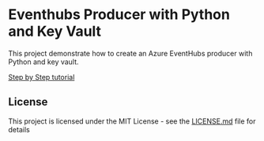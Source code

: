 # Eventhubs Producer with Python and Key Vault

This project demonstrate how to create an Azure EventHubs producer with Python and key vault.

[Step by Step tutorial](https://dev.to/adipolak/simple-data-ingestion-tutorial-with-yahoo-finance-api-and-python-2m6e)


## License
This project is licensed under the MIT License - see the [LICENSE.md](LICENSE.md) file for details


